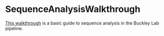 # SequenceAnalysisWalkthrough

[This walkthrough](./workflow_for_sequencing_pipeline.md) is a basic guide to sequence analysis in the Buckley Lab pipeline.
